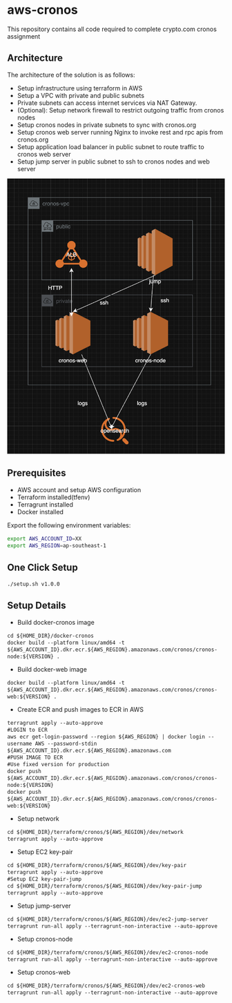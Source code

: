 # aws-cronos
This repository contains all code required to complete crypto.com cronos assignment

## Architecture
The architecture of the solution is as follows:
- Setup infrastructure using terraform in AWS
- Setup a VPC with private and public subnets
- Private subnets can access internet services via NAT Gateway.
- (Optional): Setup network firewall to restrict outgoing traffic from cronos nodes
- Setup cronos nodes in private subnets to sync with cronos.org
- Setup cronos web server running Nginx to invoke rest and rpc apis from cronos.org
- Setup application load balancer in public subnet to route traffic to cronos web server
- Setup jump server in public subnet to ssh to  cronos nodes and web server

![Architecture Diagram](./docs/architecture.png)

## Prerequisites
- AWS account and setup AWS configuration
- Terraform installed(tfenv)
- Terragrunt installed
- Docker installed

Export the following environment variables:
```bash
export AWS_ACCOUNT_ID=XX
export AWS_REGION=ap-southeast-1
```
## One Click Setup
```bash
./setup.sh v1.0.0
```

## Setup Details
* Build docker-cronos image
```shell
cd ${HOME_DIR}/docker-cronos
docker build --platform linux/amd64 -t ${AWS_ACCOUNT_ID}.dkr.ecr.${AWS_REGION}.amazonaws.com/cronos/cronos-node:${VERSION} .
```
* Build docker-web image
```shell
docker build --platform linux/amd64 -t ${AWS_ACCOUNT_ID}.dkr.ecr.${AWS_REGION}.amazonaws.com/cronos/cronos-web:${VERSION} .
```
* Create ECR and push images to ECR in AWS
```shell
terragrunt apply --auto-approve
#LOGIN to ECR
aws ecr get-login-password --region ${AWS_REGION} | docker login --username AWS --password-stdin ${AWS_ACCOUNT_ID}.dkr.ecr.${AWS_REGION}.amazonaws.com
#PUSH IMAGE TO ECR
#Use fixed version for production
docker push ${AWS_ACCOUNT_ID}.dkr.ecr.${AWS_REGION}.amazonaws.com/cronos/cronos-node:${VERSION}
docker push ${AWS_ACCOUNT_ID}.dkr.ecr.${AWS_REGION}.amazonaws.com/cronos/cronos-web:${VERSION}
```

* Setup network
```shell
cd ${HOME_DIR}/terraform/cronos/${AWS_REGION}/dev/network
terragrunt apply --auto-approve
```
* Setup EC2 key-pair
```shell
cd ${HOME_DIR}/terraform/cronos/${AWS_REGION}/dev/key-pair
terragrunt apply --auto-approve
#Setup EC2 key-pair-jump
cd ${HOME_DIR}/terraform/cronos/${AWS_REGION}/dev/key-pair-jump
terragrunt apply --auto-approve
```

* Setup jump-server
```shell
cd ${HOME_DIR}/terraform/cronos/${AWS_REGION}/dev/ec2-jump-server
terragrunt run-all apply --terragrunt-non-interactive --auto-approve
```

* Setup cronos-node
```shell
cd ${HOME_DIR}/terraform/cronos/${AWS_REGION}/dev/ec2-cronos-node
terragrunt run-all apply --terragrunt-non-interactive --auto-approve

```

* Setup cronos-web
```shell
cd ${HOME_DIR}/terraform/cronos/${AWS_REGION}/dev/ec2-cronos-web
terragrunt run-all apply --terragrunt-non-interactive --auto-approve
```
